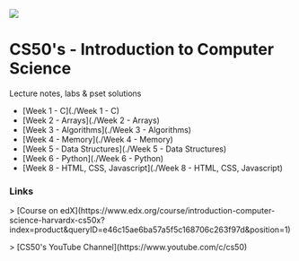 <p align='left'>
    <img src='https://static.wixstatic.com/media/85087f_0d84cbeaeb824fca8f7ff18d7c9eaafd~mv2.png/v1/fill/w_160,h_30,al_c,q_85,usm_0.66_1.00_0.01/Logo_completo_Color_1PNG.webp' </img>
</p>

# CS50's - Introduction to Computer Science

Lecture notes, labs & pset solutions

- [Week 1 - C](./Week 1 - C)
- [Week 2 - Arrays](./Week 2 - Arrays)
- [Week 3 - Algorithms](./Week 3 - Algorithms)
- [Week 4 - Memory](./Week 4 - Memory)
- [Week 5 - Data Structures](./Week 5 - Data Structures)
- [Week 6 - Python](./Week 6 - Python)
- [Week 8 - HTML, CSS, Javascript](./Week 8 - HTML, CSS, Javascript)

### Links

<p>
> [Course on edX](https://www.edx.org/course/introduction-computer-science-harvardx-cs50x?index=product&queryID=e46c15ae6ba57a5f5c168706c263f97d&position=1)
</p>
<p>
> [CS50's YouTube Channel](https://www.youtube.com/c/cs50)
</p>